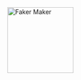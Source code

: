 <img src="https://raw.githubusercontent.com/BillyRuffian/faker_maker/master/img/unipug.svg?sanitize=true" alt="Faker Maker" height="150">


